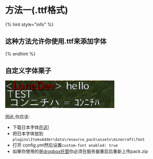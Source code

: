 # 方法一\(.ttf格式\)

{% hint style="info" %}
## 这种方法允许你使用.ttf来添加字体
{% endhint %}

## 自定义字体栗子

![](../../../../../.gitbook/assets/immagine%20%285%29.png)

因此,你应该:

* 下载日本字体[在这!](http://matteodev.it/spigot/itemsadder/res/v2/font.zip)
* 把日本字体放到`plugins\ItemsAdder\data\resource_pack\assets\minecraft\font`
* 打开 config.yml然后设置`custom-font enabled: true`
* 如果你使用的是[dropbox托管](https://github.com/LoneDev6/Wiki-ItemsAdder/tree/4edf485be30302572fd2cbcbb3873eb94e0dcbc7/plugin-usage/adding-content/resourcepack-hosting/resourcepack-on-dropbox.md)你必须在服务器重启后重新上传pack.zip

